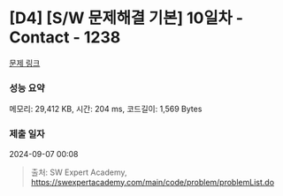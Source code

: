 # [D4] [S/W 문제해결 기본] 10일차 - Contact - 1238 

[문제 링크](https://swexpertacademy.com/main/code/problem/problemDetail.do?contestProbId=AV15B1cKAKwCFAYD) 

### 성능 요약

메모리: 29,412 KB, 시간: 204 ms, 코드길이: 1,569 Bytes

### 제출 일자

2024-09-07 00:08



> 출처: SW Expert Academy, https://swexpertacademy.com/main/code/problem/problemList.do